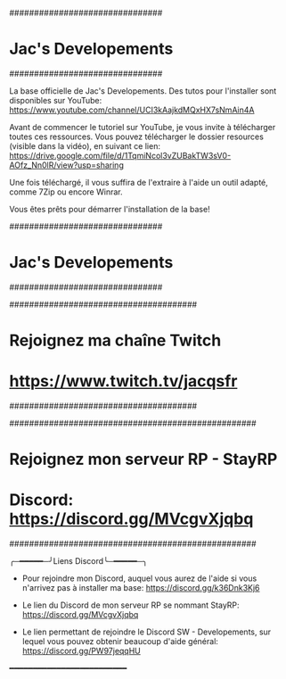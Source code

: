 ###############################
#     Jac's Developements     #
###############################

La base officielle de Jac's Developements. Des tutos pour l'installer sont disponibles sur YouTube: https://www.youtube.com/channel/UCI3kAajkdMQxHX7sNmAin4A

Avant de commencer le tutoriel sur YouTube, je vous invite à télécharger toutes ces ressources. Vous pouvez télécharger le dossier resources (visible dans la vidéo), en suivant ce lien: https://drive.google.com/file/d/1TqmiNcol3vZUBakTW3sV0-AOfz_Nn0lR/view?usp=sharing

Une fois téléchargé, il vous suffira de l'extraire à l'aide un outil adapté, comme 7Zip ou encore Winrar.

Vous êtes prêts pour démarrer l'installation de la base!

###############################
#     Jac's Developements     #
###############################

######################################
#     Rejoignez ma chaîne Twitch     #
#     https://www.twitch.tv/jacqsfr  #
######################################

##################################################
#     Rejoignez mon serveur RP - StayRP          #
#     Discord: https://discord.gg/MVcgvXjqbq     #
##################################################

╭─━━━━━─╯Liens Discord╰─━━━━━─╮

- Pour rejoindre mon Discord, auquel vous aurez de l'aide si vous n'arrivez pas à installer ma base: https://discord.gg/k36Dnk3Kj6

- Le lien du Discord de mon serveur RP se nommant StayRP: https://discord.gg/MVcgvXjqbq

- Le lien permettant de rejoindre le Discord SW - Developements, sur lequel vous pouvez obtenir beaucoup d'aide général: https://discord.gg/PW97jeqqHU

━━━━━━━━━━━━━━━━━━━━━━━━━

